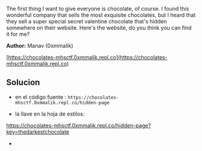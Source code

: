 The first thing I want to give everyone is chocolate, of course. I found this wonderful company that sells the most exquisite chocolates, but I heard that they sell a super special secret valentine chocolate that's hidden somewhere on their website. Here's the website, do you think you can find it for me?

**Author:** Manav (0xmmalik)

[https://chocolates-mhsctf.0xmmalik.repl.co](https://chocolates-mhsctf.0xmmalik.repl.co)

## Solucion

- en el código fuente :
`https://chocolates-mhsctf.0xmmalik.repl.co/hidden-page`

- la llave en la hoja de estilos:

https://chocolates-mhsctf.0xmmalik.repl.co/hidden-page?key=thedarkestchocolate

- 